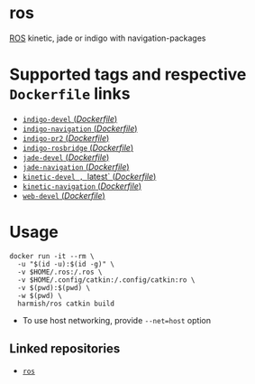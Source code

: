 # ros

[ROS](http://www.ros.org/) kinetic, jade or indigo with navigation-packages

#  Supported tags and respective `Dockerfile` links

- [`indigo-devel` (*Dockerfile*)](https://github.com/harmishhk/dockerfiles/blob/master/ros/indigo-devel/Dockerfile)
- [`indigo-navigation` (*Dockerfile*)](https://github.com/harmishhk/dockerfiles/blob/master/ros/indigo-navigation/Dockerfile)
- [`indigo-pr2` (*Dockerfile*)](https://github.com/harmishhk/dockerfiles/blob/master/ros/indigo-pr2/Dockerfile)
- [`indigo-rosbridge` (*Dockerfile*)](https://github.com/harmishhk/dockerfiles/blob/master/ros/indigo-rosbridge/Dockerfile)
- [`jade-devel` (*Dockerfile*)](https://github.com/harmishhk/dockerfiles/blob/master/ros/jade-devel/Dockerfile)
- [`jade-navigation` (*Dockerfile*)](https://github.com/harmishhk/dockerfiles/blob/master/ros/jade-navigation/Dockerfile)
- [`kinetic-devel , `latest` (*Dockerfile*)](https://github.com/harmishhk/dockerfiles/blob/master/ros/kinetic-devel/Dockerfile)
- [`kinetic-navigation` (*Dockerfile*)](https://github.com/harmishhk/dockerfiles/blob/master/ros/kinetic-navigation/Dockerfile)
- [`web-devel` (*Dockerfile*)](https://github.com/harmishhk/dockerfiles/blob/master/ros/web-devel/Dockerfile)

# Usage

```console
docker run -it --rm \
  -u "$(id -u):$(id -g)" \
  -v $HOME/.ros:/.ros \
  -v $HOME/.config/catkin:/.config/catkin:ro \
  -v $(pwd):$(pwd) \
  -w $(pwd) \
  harmish/ros catkin build
```

- To use host networking, provide `--net=host` option

## Linked repositories

- [`ros`](https://hub.docker.com/_/ros/)
